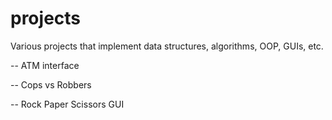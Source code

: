 # projects

Various projects that implement data structures, algorithms, OOP, GUIs, etc.

-- ATM interface

-- Cops vs Robbers

-- Rock Paper Scissors GUI
